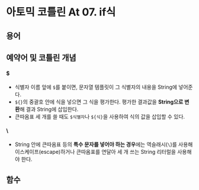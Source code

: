 # 아토믹 코틀린 At 07. if식


## 용어

#### 

## 예약어 및 코틀린 개념

#### $

- 식별자 이름 앞에 `$`를 붙이면, 문자열 템플릿이 그 식별자의 내용을 String에 넣어준다.
- `${}`의 중괄호 안에 식을 넣으면 그 식을 평가한다. 평가한 결과값을 **String으로 변환**해 결과 String에 삽입한다.
- 큰따옴표 세 개를 쓸 때도 `$식별자`나 `${식}`을 사용하여 식의 값을 삽입할 수 있다. 

#### \
- String 안에 큰따옴표 등의 **특수 문자를 넣어야 하는 경우**에는 역슬래시(`\`)를 사용해 이스케이프(escape)하거나 큰따옴표를 연달아 세 개 쓰는 String 리터럴을 사용해야 한다.

## 함수

#### 




